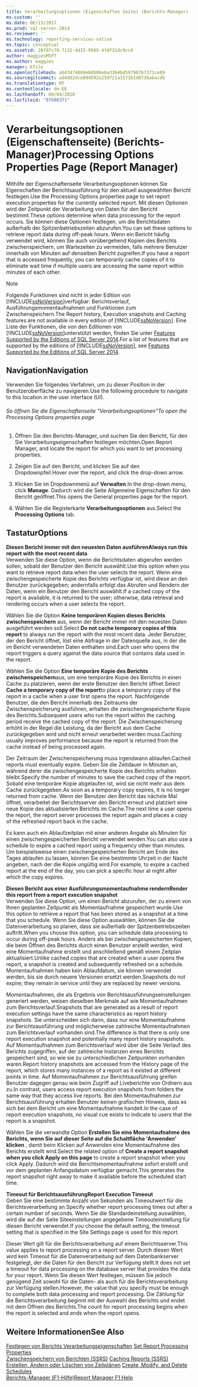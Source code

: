 ```yaml
---
title: Verarbeitungsoptionen (Eigenschaften Seite) (Berichts-Manager) | Microsoft-Dokumentation
ms.custom: ''
ms.date: 06/13/2017
ms.prod: sql-server-2014
ms.reviewer: ''
ms.technology: reporting-services-native
ms.topic: conceptual
ms.assetid: 28f07c70-7132-4d15-9505-4fdf31dc9cc0
author: maggiesMSFT
ms.author: maggies
manager: kfile
ms.openlocfilehash: ab43474869eb0b06eba33b4bd597907b7371ce09
ms.sourcegitcommit: ad4d92dce894592a259721a1571b1d8736abacdb
ms.translationtype: MT
ms.contentlocale: de-DE
ms.lasthandoff: 08/04/2020
ms.locfileid: "87608371"
---
```

# <a name="processing-options-properties-page-report-manager"></a><span data-ttu-id="d9571-102">Verarbeitungsoptionen (Eigenschaftenseite) (Berichts-Manager)</span><span class="sxs-lookup"><span data-stu-id="d9571-102">Processing Options Properties Page (Report Manager)</span></span>
  <span data-ttu-id="d9571-103">Mithilfe der Eigenschaftenseite Verarbeitungsoptionen können Sie Eigenschaften der Berichtsausführung für den aktuell ausgewählten Bericht festlegen.</span><span class="sxs-lookup"><span data-stu-id="d9571-103">Use the Processing Options properties page to set report execution properties for the currently selected report.</span></span> <span data-ttu-id="d9571-104">Mit diesen Optionen wird der Zeitpunkt der Verarbeitung von Daten für den Bericht bestimmt.</span><span class="sxs-lookup"><span data-stu-id="d9571-104">These options determine when data processing for the report occurs.</span></span> <span data-ttu-id="d9571-105">Sie können diese Optionen festlegen, um die Berichtsdaten außerhalb der Spitzenbetriebszeiten abzurufen.</span><span class="sxs-lookup"><span data-stu-id="d9571-105">You can set these options to retrieve report data during off-peak hours.</span></span> <span data-ttu-id="d9571-106">Wenn ein Bericht häufig verwendet wird, können Sie auch vorübergehend Kopien des Berichts zwischenspeichern, um Wartezeiten zu vermeiden, falls mehrere Benutzer innerhalb von Minuten auf denselben Bericht zugreifen.</span><span class="sxs-lookup"><span data-stu-id="d9571-106">If you have a report that is accessed frequently, you can temporarily cache copies of it to eliminate wait time if multiple users are accessing the same report within minutes of each other.</span></span>  
  
> [!NOTE]  
>  <span data-ttu-id="d9571-107">Folgende Funktionen sind nicht in jeder Edition von [!INCLUDE[ssNoVersion](../includes/ssnoversion-md.md)]verfügbar: Berichtsverlauf, Ausführungsmomentaufnahmen und Funktionen zum Zwischenspeichern.</span><span class="sxs-lookup"><span data-stu-id="d9571-107">The Report history, Execution snapshots and Caching features are not available in every edition of [!INCLUDE[ssNoVersion](../includes/ssnoversion-md.md)].</span></span> <span data-ttu-id="d9571-108">Eine Liste der Funktionen, die von den Editionen von [!INCLUDE[ssNoVersion](../includes/ssnoversion-md.md)]unterstützt werden, finden Sie unter [Features Supported by the Editions of SQL Server 2014](../../2014/getting-started/features-supported-by-the-editions-of-sql-server-2014.md).</span><span class="sxs-lookup"><span data-stu-id="d9571-108">For a list of features that are supported by the editions of [!INCLUDE[ssNoVersion](../includes/ssnoversion-md.md)], see [Features Supported by the Editions of SQL Server 2014](../../2014/getting-started/features-supported-by-the-editions-of-sql-server-2014.md).</span></span>  
  
## <a name="navigation"></a><span data-ttu-id="d9571-109">Navigation</span><span class="sxs-lookup"><span data-stu-id="d9571-109">Navigation</span></span>  
 <span data-ttu-id="d9571-110">Verwenden Sie folgendes Verfahren, um zu dieser Position in der Benutzeroberfläche zu navigieren.</span><span class="sxs-lookup"><span data-stu-id="d9571-110">Use the following procedure to navigate to this location in the user interface (UI).</span></span>  
  
###### <a name="to-open-the-processing-options-properties-page"></a><span data-ttu-id="d9571-111">So öffnen Sie die Eigenschaftenseite "Verarbeitungsoptionen"</span><span class="sxs-lookup"><span data-stu-id="d9571-111">To open the Processing Options properties page</span></span>  
  
1.  <span data-ttu-id="d9571-112">Öffnen Sie den Berichts-Manager, und suchen Sie den Bericht, für den Sie Verarbeitungseigenschaften festlegen möchten.</span><span class="sxs-lookup"><span data-stu-id="d9571-112">Open Report Manager, and locate the report for which you want to set processing properties.</span></span>  
  
2.  <span data-ttu-id="d9571-113">Zeigen Sie auf den Bericht, und klicken Sie auf den Dropdownpfeil.</span><span class="sxs-lookup"><span data-stu-id="d9571-113">Hover over the report, and click the drop-down arrow.</span></span>  
  
3.  <span data-ttu-id="d9571-114">Klicken Sie im Dropdownmenü auf **Verwalten**.</span><span class="sxs-lookup"><span data-stu-id="d9571-114">In the drop-down menu, click **Manage**.</span></span> <span data-ttu-id="d9571-115">Dadurch wird die Seite Allgemeine Eigenschaften für den Bericht geöffnet.</span><span class="sxs-lookup"><span data-stu-id="d9571-115">This opens the General properties page for the report.</span></span>  
  
4.  <span data-ttu-id="d9571-116">Wählen Sie die Registerkarte **Verarbeitungsoptionen** aus.</span><span class="sxs-lookup"><span data-stu-id="d9571-116">Select the **Processing Options** tab.</span></span>  
  
## <a name="options"></a><span data-ttu-id="d9571-117">Tastatur</span><span class="sxs-lookup"><span data-stu-id="d9571-117">Options</span></span>  
 <span data-ttu-id="d9571-118">**Diesen Bericht immer mit den neuesten Daten ausführen**</span><span class="sxs-lookup"><span data-stu-id="d9571-118">**Always run this report with the most recent data**</span></span>  
 <span data-ttu-id="d9571-119">Verwenden Sie diese Option, wenn die Berichtsdaten abgerufen werden sollen, sobald der Benutzer den Bericht auswählt.</span><span class="sxs-lookup"><span data-stu-id="d9571-119">Use this option when you want to retrieve report data when the user selects the report.</span></span> <span data-ttu-id="d9571-120">Wenn eine zwischengespeicherte Kopie des Berichts verfügbar ist, wird diese an den Benutzer zurückgegeben; andernfalls erfolgt das Abrufen und Rendern der Daten, wenn ein Benutzer den Bericht auswählt.</span><span class="sxs-lookup"><span data-stu-id="d9571-120">If a cached copy of the report is available, it is returned to the user; otherwise, data retrieval and rendering occurs when a user selects the report.</span></span>  
  
 <span data-ttu-id="d9571-121">Wählen Sie die Option **Keine temporären Kopien dieses Berichts zwischenspeichern** aus, wenn der Bericht immer mit den neuesten Daten ausgeführt werden soll.</span><span class="sxs-lookup"><span data-stu-id="d9571-121">Select **Do not cache temporary copies of this report** to always run the report with the most recent data.</span></span> <span data-ttu-id="d9571-122">Jeder Benutzer, der den Bericht öffnet, löst eine Abfrage in der Datenquelle aus, in der die im Bericht verwendeten Daten enthalten sind.</span><span class="sxs-lookup"><span data-stu-id="d9571-122">Each user who opens the report triggers a query against the data source that contains data used in the report.</span></span>  
  
 <span data-ttu-id="d9571-123">Wählen Sie die Option **Eine temporäre Kopie des Berichts zwischenspeichern**aus, um eine temporäre Kopie des Berichts in einen Cache zu platzieren, wenn der erste Benutzer den Bericht öffnet.</span><span class="sxs-lookup"><span data-stu-id="d9571-123">Select **Cache a temporary copy of the report**to place a temporary copy of the report in a cache when a user first opens the report.</span></span> <span data-ttu-id="d9571-124">Nachfolgende Benutzer, die den Bericht innerhalb des Zeitraums der Zwischenspeicherung ausführen, erhalten die zwischengespeicherte Kopie des Berichts.</span><span class="sxs-lookup"><span data-stu-id="d9571-124">Subsequent users who run the report within the caching period receive the cached copy of the report.</span></span> <span data-ttu-id="d9571-125">Die Zwischenspeicherung erhöht in der Regel die Leistung, da der Bericht aus dem Cache zurückgegeben wird und nicht erneut verarbeitet werden muss.</span><span class="sxs-lookup"><span data-stu-id="d9571-125">Caching usually improves performance because the report is returned from the cache instead of being processed again.</span></span>  
  
 <span data-ttu-id="d9571-126">Der Zeitraum der Zwischenspeicherung muss irgendwann ablaufen.</span><span class="sxs-lookup"><span data-stu-id="d9571-126">Cached reports must eventually expire.</span></span> <span data-ttu-id="d9571-127">Geben Sie die Zeitdauer in Minuten an, während derer die zwischengespeicherte Kopie des Berichts erhalten bleibt.</span><span class="sxs-lookup"><span data-stu-id="d9571-127">Specify the number of minutes to save the cached copy of the report.</span></span> <span data-ttu-id="d9571-128">Sobald eine temporäre Kopie abgelaufen ist, wird sie nicht mehr aus dem Cache zurückgegeben.</span><span class="sxs-lookup"><span data-stu-id="d9571-128">As soon as a temporary copy expires, it is no longer returned from cache.</span></span> <span data-ttu-id="d9571-129">Wenn der Benutzer den Bericht das nächste Mal öffnet, verarbeitet der Berichtsserver den Bericht erneut und platziert eine neue Kopie des aktualisierten Berichts im Cache.</span><span class="sxs-lookup"><span data-stu-id="d9571-129">The next time a user opens the report, the report server processes the report again and places a copy of the refreshed report back in the cache.</span></span>  
  
 <span data-ttu-id="d9571-130">Es kann auch ein Ablaufzeitplan mit einer anderen Angabe als Minuten für einen zwischengespeicherten Bericht verwendet werden.</span><span class="sxs-lookup"><span data-stu-id="d9571-130">You can also use a schedule to expire a cached report using a frequency other than minutes.</span></span> <span data-ttu-id="d9571-131">Um beispielsweise einen zwischengespeicherten Bericht am Ende des Tages ablaufen zu lassen, können Sie eine bestimmte Uhrzeit in der Nacht angeben, nach der die Kopie ungültig wird.</span><span class="sxs-lookup"><span data-stu-id="d9571-131">For example, to expire a cached report at the end of the day, you can pick a specific hour at night after which the copy expires.</span></span>  
  
 <span data-ttu-id="d9571-132">**Diesen Bericht aus einer Ausführungsmomentaufnahme rendern**</span><span class="sxs-lookup"><span data-stu-id="d9571-132">**Render this report from a report execution snapshot**</span></span>  
 <span data-ttu-id="d9571-133">Verwenden Sie diese Option, um einen Bericht abzurufen, der zu einem von Ihnen geplanten Zeitpunkt als Momentaufnahme gespeichert wurde.</span><span class="sxs-lookup"><span data-stu-id="d9571-133">Use this option to retrieve a report that has been stored as a snapshot at a time that you schedule.</span></span> <span data-ttu-id="d9571-134">Wenn Sie diese Option auswählen, können Sie die Datenverarbeitung so planen, dass sie außerhalb der Spitzenbetriebszeiten auftritt.</span><span class="sxs-lookup"><span data-stu-id="d9571-134">When you choose this option, you can schedule data processing to occur during off-peak hours.</span></span> <span data-ttu-id="d9571-135">Anders als bei zwischengespeicherten Kopien, die beim Öffnen des Berichts durch einen Benutzer erstellt werden, wird eine Momentaufnahme erstellt und anschließend gemäß einem Zeitplan aktualisiert.</span><span class="sxs-lookup"><span data-stu-id="d9571-135">Unlike cached copies that are created when a user opens the report, a snapshot is created and subsequently refreshed on a schedule.</span></span> <span data-ttu-id="d9571-136">Momentaufnahmen haben kein Ablaufdatum, sie können verwendet werden, bis sie durch neuere Versionen ersetzt werden.</span><span class="sxs-lookup"><span data-stu-id="d9571-136">Snapshots do not expire; they remain in service until they are replaced by newer versions.</span></span>  
  
 <span data-ttu-id="d9571-137">Momentaufnahmen, die als Ergebnis von Berichtsausführungseinstellungen generiert werden, weisen dieselben Merkmale auf wie Momentaufnahmen zum Berichtsverlauf.</span><span class="sxs-lookup"><span data-stu-id="d9571-137">Snapshots that are generated as a result of report execution settings have the same characteristics as report history snapshots.</span></span> <span data-ttu-id="d9571-138">Sie unterscheiden sich darin, dass nur eine Momentaufnahme zur Berichtsausführung und möglicherweise zahlreiche Momentaufnahmen zum Berichtsverlauf vorhanden sind.</span><span class="sxs-lookup"><span data-stu-id="d9571-138">The difference is that there is only one report execution snapshot and potentially many report history snapshots.</span></span> <span data-ttu-id="d9571-139">Auf Momentaufnahmen zum Berichtsverlauf wird über die Seite Verlauf des Berichts zugegriffen, auf der zahlreiche Instanzen eines Berichts gespeichert sind, so wie sie zu unterschiedlichen Zeitpunkten vorhanden waren.</span><span class="sxs-lookup"><span data-stu-id="d9571-139">Report history snapshots are accessed from the History page of the report, which stores many instances of a report as it existed at different points in time.</span></span> <span data-ttu-id="d9571-140">Auf Momentaufnahmen zur Berichtsausführung greifen Benutzer dagegen genau wie beim Zugriff auf Liveberichte von Ordnern aus zu.</span><span class="sxs-lookup"><span data-stu-id="d9571-140">In contrast, users access report execution snapshots from folders the same way that they access live reports.</span></span> <span data-ttu-id="d9571-141">Bei den Momentaufnahmen zur Berichtsausführung erhalten Benutzer keinen grafischen Hinweis, dass es sich bei dem Bericht um eine Momentaufnahme handelt.</span><span class="sxs-lookup"><span data-stu-id="d9571-141">In the case of report execution snapshots, no visual cue exists to indicate to users that the report is a snapshot.</span></span>  
  
 <span data-ttu-id="d9571-142">Wählen Sie die verwandte Option **Erstellen Sie eine Momentaufnahme des Berichts, wenn Sie auf dieser Seite auf die Schaltfläche 'Anwenden' klicken** , damit beim Klicken auf Anwenden eine Momentaufnahme des Berichts erstellt wird.</span><span class="sxs-lookup"><span data-stu-id="d9571-142">Select the related option of **Create a report snapshot when you click Apply on this page** to create a report snapshot when you click Apply.</span></span> <span data-ttu-id="d9571-143">Dadurch wird die Berichtsmomentaufnahme sofort erstellt und vor dem geplanten Anfangsdatum verfügbar gemacht.</span><span class="sxs-lookup"><span data-stu-id="d9571-143">This generates the report snapshot right away to make it available before the scheduled start time.</span></span>  
  
 <span data-ttu-id="d9571-144">**Timeout für Berichtsausführung**</span><span class="sxs-lookup"><span data-stu-id="d9571-144">**Report Execution Timeout**</span></span>  
 <span data-ttu-id="d9571-145">Geben Sie eine bestimmte Anzahl von Sekunden als Timeoutwert für die Berichtsverarbeitung an.</span><span class="sxs-lookup"><span data-stu-id="d9571-145">Specify whether report processing times out after a certain number of seconds.</span></span> <span data-ttu-id="d9571-146">Wenn Sie die Standardeinstellung auswählen, wird die auf der Seite Siteeinstellungen angegebene Timeouteinstellung für diesen Bericht verwendet.</span><span class="sxs-lookup"><span data-stu-id="d9571-146">If you choose the default setting, the timeout setting that is specified in the Site Settings page is used for this report.</span></span>  
  
 <span data-ttu-id="d9571-147">Dieser Wert gilt für die Berichtsverarbeitung auf einem Berichtsserver.</span><span class="sxs-lookup"><span data-stu-id="d9571-147">This value applies to report processing on a report server.</span></span> <span data-ttu-id="d9571-148">Durch diesen Wert wird kein Timeout für die Datenverarbeitung auf dem Datenbankserver festgelegt, der die Daten für den Bericht zur Verfügung stellt.</span><span class="sxs-lookup"><span data-stu-id="d9571-148">It does not set a timeout for data processing on the database server that provides the data for your report.</span></span> <span data-ttu-id="d9571-149">Wenn Sie diesen Wert festlegen, müssen Sie jedoch genügend Zeit sowohl für die Daten- als auch für die Berichtsverarbeitung zur Verfügung stellen.</span><span class="sxs-lookup"><span data-stu-id="d9571-149">However, the value that you specify must be enough to complete both data processing and report processing.</span></span> <span data-ttu-id="d9571-150">Die Zählung für die Berichtsverarbeitung beginnt mit der Auswahl des Berichts und endet mit dem Öffnen des Berichts.</span><span class="sxs-lookup"><span data-stu-id="d9571-150">The count for report processing begins when the report is selected and ends when the report opens.</span></span>  
  
## <a name="see-also"></a><span data-ttu-id="d9571-151">Weitere Informationen</span><span class="sxs-lookup"><span data-stu-id="d9571-151">See Also</span></span>  
 <span data-ttu-id="d9571-152">[Festlegen von Berichts Verarbeitungseigenschaften](report-server/set-report-processing-properties.md) </span><span class="sxs-lookup"><span data-stu-id="d9571-152">[Set Report Processing Properties](report-server/set-report-processing-properties.md) </span></span>  
 <span data-ttu-id="d9571-153">[Zwischenspeichern von Berichten (SSRS)](report-server/caching-reports-ssrs.md) </span><span class="sxs-lookup"><span data-stu-id="d9571-153">[Caching Reports &#40;SSRS&#41;](report-server/caching-reports-ssrs.md) </span></span>  
 <span data-ttu-id="d9571-154">[Erstellen, Ändern oder Löschen von Zeitplänen](subscriptions/create-modify-and-delete-schedules.md) </span><span class="sxs-lookup"><span data-stu-id="d9571-154">[Create, Modify, and Delete Schedules](subscriptions/create-modify-and-delete-schedules.md) </span></span>  
 [<span data-ttu-id="d9571-155">Berichts-Manager (F1-Hilfe)</span><span class="sxs-lookup"><span data-stu-id="d9571-155">Report Manager F1 Help</span></span>](../../2014/reporting-services/report-manager-f1-help.md)  
  
  
